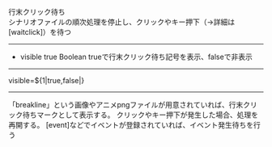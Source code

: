 行末クリック待ち  
シナリオファイルの順次処理を停止し、クリックやキー押下（→詳細は[waitclick]）を待つ

***
- visible		true	Boolean	trueで行末クリック待ち記号を表示、falseで非表示

***
visible=${1|true,false|}

***
「breakline」という画像やアニメpngファイルが用意されていれば、行末クリック待ちマークとして表示する。
クリックやキー押下が発生した場合、処理を再開する。
[event]などでイベントが登録されていれば、イベント発生待ちを行う
